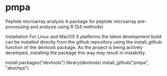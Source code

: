 # pmpa
Peptide microarray analysis
A package for peptide microarray pre-processing and analysis using R (S4 methods)

Installation
For Linux and MacOS X platforms the latest development build can be installed directly from the github repository using the install_github function of the devtools package. As the project is being actively developed, installing the package this way may result in instability.

install.packages("devtools")
library(devtools)
install_github("pmpa", "akschya")

